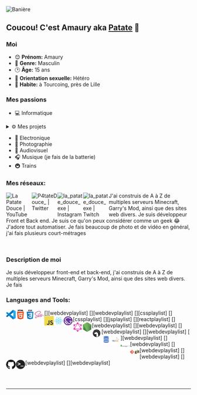 <img align="center" alt="Banière" width="400px" src="https://cdn.discordapp.com/attachments/411048036928585729/901530918005637161/tumblr_pqj99kdZpz1woet32o1_640.gif" />

## Coucou! C'est Amaury aka [Patate](https://m.youtube.com/c/LaPatateDouce) 👋

### Moi

- 😊 **Prénom:** Amaury
- 👨 **Genre:** Masculin
- 🕑 **Âge:** 15 ans
- 🤩 **Orientation sexuelle:** Hétéro
- 📍 **Habite:** à Tourcoing, près de Lille

### Mes passions

- 💻 Informatique
<details>
  <summary>⚙ Mes projets</summary>

  - Pub'bot (Bot Discord filtrant les lien publicitaires avec autorisations de nombre de lien par utilisateur).
  - Twiscord (Bot Discord permettant d'envoyer des messages sur Twitter depuis Discord, ou d'afficher les dernières mentions / permettant de signaler un incident de trafic).
  - Lille Réseau (Site web d'info trafic Lilloise sur les transports de la MEL / est relié a Twiscord)
  
</details>

- 🚨 Electronique
- 📸 Photographie
- 🎥 Audiovisuel
- 🎧 Musique (je fais de la batterie)
- 🚇 Trains

### Mes réseaux:

[<img align="left" alt="La Patate Douce | YouTube" width="70px" src="https://cdn-icons-png.flaticon.com/512/174/174883.png" />](https://m.youtube.com/c/LaPatateDouce)
[<img align="left" alt="P4tateDouce_ | Twitter" width="70px" src="https://cdn-icons.flaticon.com/png/512/3938/premium/3938028.png?token=exp=1635080569~hmac=445b8f8e90912447f1a7298e3d627a09" />](https://twitter.com/P4tateDouce_)
[<img align="left" alt="la_patate_douce_exe | Instagram" width="70px" src="https://cdn-icons-png.flaticon.com/512/2111/2111463.png" />](https://www.instagram.com/la_patate_douce_exe/)
[<img align="left" alt="la_patate_douce_exe | Twitch" width="70px" src="https://cdn-icons.flaticon.com/png/512/3291/premium/3291659.png?token=exp=1635081222~hmac=d0067b98a8d0897da3cf3d22a118a35f" />](https://www.twitch.tv/la_patate_douce_exe)

J'ai construis de A à Z de multiples serveurs Minecraft, Garry's Mod, ainsi que des sites web divers.
Je suis développeur Front et Back end.
Je suis ce qu'on peux considérer comme un geek 😂
J'adore tout automatiser.
Je fais beaucoup de photo et de vidéo en général, j'ai fais plusieurs court-métrages

<br />

### Description de moi
Je suis développeur front-end et back-end, j'ai construis de A à Z de multiples serveurs Minecraft, Garry's Mod, ainsi que des sites web divers.
Je fais

### Languages and Tools:

[<img align="left" alt="Visual Studio Code" width="26px" src="https://raw.githubusercontent.com/github/explore/80688e429a7d4ef2fca1e82350fe8e3517d3494d/topics/visual-studio-code/visual-studio-code.png" />][webdevplaylist]
[<img align="left" alt="HTML5" width="26px" src="https://raw.githubusercontent.com/github/explore/80688e429a7d4ef2fca1e82350fe8e3517d3494d/topics/html/html.png" />][webdevplaylist]
[<img align="left" alt="CSS3" width="26px" src="https://raw.githubusercontent.com/github/explore/80688e429a7d4ef2fca1e82350fe8e3517d3494d/topics/css/css.png" />][cssplaylist]
[<img align="left" alt="Sass" width="26px" src="https://raw.githubusercontent.com/github/explore/80688e429a7d4ef2fca1e82350fe8e3517d3494d/topics/sass/sass.png" />][cssplaylist]
[<img align="left" alt="JavaScript" width="26px" src="https://raw.githubusercontent.com/github/explore/80688e429a7d4ef2fca1e82350fe8e3517d3494d/topics/javascript/javascript.png" />][jsplaylist]
[<img align="left" alt="React" width="26px" src="https://raw.githubusercontent.com/github/explore/80688e429a7d4ef2fca1e82350fe8e3517d3494d/topics/react/react.png" />][reactplaylist]
[<img align="left" alt="Gatsby" width="26px" src="https://raw.githubusercontent.com/github/explore/e94815998e4e0713912fed477a1f346ec04c3da2/topics/gatsby/gatsby.png" />][webdevplaylist]
[<img align="left" alt="GraphQL" width="26px" src="https://raw.githubusercontent.com/github/explore/80688e429a7d4ef2fca1e82350fe8e3517d3494d/topics/graphql/graphql.png" />][webdevplaylist]
[<img align="left" alt="Node.js" width="26px" src="https://raw.githubusercontent.com/github/explore/80688e429a7d4ef2fca1e82350fe8e3517d3494d/topics/nodejs/nodejs.png" />][webdevplaylist]
[<img align="left" alt="Deno" width="26px" src="https://raw.githubusercontent.com/github/explore/361e2821e2dea67711cde99c9c40ed357061cf27/topics/deno/deno.png" />][webdevplaylist]
[<img align="left" alt="SQL" width="26px" src="https://raw.githubusercontent.com/github/explore/80688e429a7d4ef2fca1e82350fe8e3517d3494d/topics/sql/sql.png" />][webdevplaylist]
[<img align="left" alt="MySQL" width="26px" src="https://raw.githubusercontent.com/github/explore/80688e429a7d4ef2fca1e82350fe8e3517d3494d/topics/mysql/mysql.png" />][webdevplaylist]
[<img align="left" alt="MongoDB" width="26px" src="https://raw.githubusercontent.com/github/explore/80688e429a7d4ef2fca1e82350fe8e3517d3494d/topics/mongodb/mongodb.png" />][webdevplaylist]
[<img align="left" alt="Git" width="26px" src="https://raw.githubusercontent.com/github/explore/80688e429a7d4ef2fca1e82350fe8e3517d3494d/topics/git/git.png" />][webdevplaylist]
[<img align="left" alt="GitHub" width="26px" src="https://raw.githubusercontent.com/github/explore/78df643247d429f6cc873026c0622819ad797942/topics/github/github.png" />][webdevplaylist]
[<img align="left" alt="Terminal" width="26px" src="https://raw.githubusercontent.com/github/explore/80688e429a7d4ef2fca1e82350fe8e3517d3494d/topics/terminal/terminal.png" />][webdevplaylist]

<br />
<br />

---
